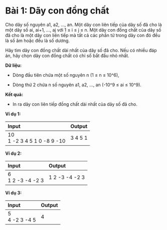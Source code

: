 # Bài 1: Dãy con đồng chất

Cho dãy số nguyên a1, a2, ..., an. Một dãy con liên tiếp của dãy số đã cho là một dãy số ai, ai+1, ..., aj với 1 ≤ i ≤ j ≤ n. Một dãy con đồng chất của dãy số đã cho là một dãy con liên tiếp mà tất cả các phần tử trong dãy con đó đều là số âm hoặc đều là số dương.

Hãy tìm dãy con đồng chất dài nhất của dãy số đã cho.
Nếu có nhiều đáp án, hãy chọn dãy con đồng chất có chỉ số bắt đầu nhỏ nhất.

**Dữ liệu:**

- Dòng đầu tiên chứa một số nguyên n (1 ≤ n ≤ 10^6),

- Dòng thứ 2 chứa n số nguyên a1, a2, ..., an (-10^9 ≤ ai ≤ 10^9).

**Kết quả:**

- In ra dãy con liên tiếp đồng chất dài nhất của dãy số đã cho.

**Ví dụ 1:**

| Input | Output |
|:--|:--|
| 10 <br> 1 -2 3 4 5 1 0 -8 9 -10 | 3 4 5 1 |

**Ví dụ 2:**

| Input | Output |
|:--|:--|
| 6 <br> 1 2 -3 -4 -2 3 | 1 2 -3 -4 -2 3 |

**Ví dụ 3:**

| Input | Output |
|:--|:--|
| 5 <br> 4 -2 3 -4 5 | 4 |